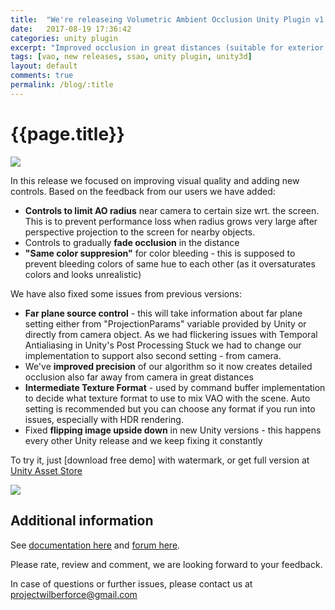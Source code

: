 ```yaml
---
title:  "We're releaseing Volumetric Ambient Occlusion Unity Plugin v1.7"
date:   2017-08-19 17:36:42
categories: unity plugin
excerpt: "Improved occlusion in great distances (suitable for exterior scenes), controls to limit radius near camera, fade occlusion in the distance and bugfixes in Unity integration"
tags: [vao, new releases, ssao, unity plugin, unity3d]
layout: default
comments: true
permalink: /blog/:title
---
```


# {{page.title}}

![]({{site.baseurl}}/images/vao17/vao_1_7.jpg)

In this release we focused on improving visual quality and adding new controls. Based on the feedback from our users we have added:

- **Controls to limit AO radius** near camera to certain size wrt. the screen. This is to prevent performance loss when radius grows very large after perspective projection to the screen for nearby objects.
- Controls to gradually **fade occlusion** in the distance
- **"Same color suppresion"** for color bleeding - this is supposed to prevent bleeding colors of same hue to each other (as it oversaturates colors and looks unrealistic)

We have also fixed some issues from previous versions:

- **Far plane source control** - this will take information about far plane setting either from "ProjectionParams" variable provided by Unity or directly from camera object. As we had flickering issues with Temporal Antialiasing in Unity's Post Processing Stuck we had to change our implementation to support also second setting - from camera.
- We've **improved precision** of our algorithm so it now creates detailed occlusion also far away from camera in great distances  
- **Intermediate Texture Format** - used by command buffer implementation to decide what texture format to use to mix VAO with the scene. Auto setting is recommended but you can choose any format if you run into issues, especially with HDR rendering.
- Fixed **flipping image upside down** in new Unity versions - this happens every other Unity release and we keep fixing it constantly

To try it, just [download free demo] with watermark, or get full version at [Unity Asset Store](http://u3d.as/xzs)

![]({{site.baseurl}}/images/vao17/vao-1-7-fix.jpg)


## Additional information

See [documentation here](https://projectwilberforce.github.io/vaomanual/) and [forum here](https://forum.unity3d.com/threads/volumetric-ambient-occlusion-image-effect.428426/).

Please rate, review and comment, we are looking forward to your feedback.

In case of questions or further issues, please contact us at <projectwilberforce@gmail.com>
